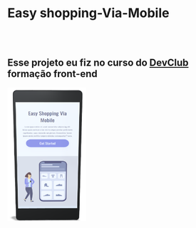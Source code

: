 <h1>Easy shopping-Via-Mobile</h1>
<br>
<br>
<h2>Esse projeto eu fiz no curso do <a href="https://rodolfomori.com.br/devclub" target="_blank">DevClub</a> formação front-end</h2>

<img src="https://github.com/Deivid-Marques/Easy-Shopping-Via-Mobile/blob/master/midia/phone.png?raw=true" height= 300px>
